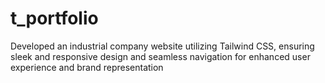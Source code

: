 # t_portfolio
Developed an industrial company website utilizing Tailwind CSS, ensuring sleek
and responsive design and seamless navigation for enhanced user experience and brand representation
